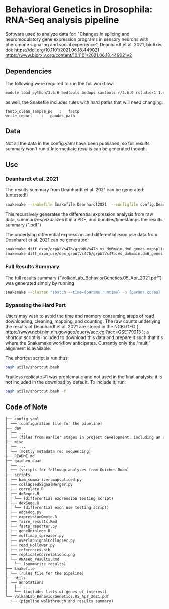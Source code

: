 # Behavioral Genetics in Drosophila: RNA-Seq analysis pipeline

Software used to analyze data for: "Changes in splicing and neuromodulatory gene expression programs in sensory neurons with pheromone signaling and social experience", Deanhardt et al. 2021, bioRxiv. doi: https://doi.org/10.1101/2021.06.18.449021
https://www.biorxiv.org/content/10.1101/2021.06.18.449021v2


## Dependencies

The following were required to run the full workflow:
```bash
module load python/3.6.6 bedtools bedops samtools r/3.6.0 rstudio/1.1.453 bowtie sratoolkit subread
```

as well, the Snakefile includes rules with hard paths that will need changing:
```
fastp_clean_sample_pe	:	fastp
write_report	:	pandoc_path
```


## Data

Not all the data in the config.yaml have been published; so full results summary won't run :( Intermediate results can be generated though.


## Use

### Deanhardt et al. 2021


The results summary from Deanhardt et al. 2021 can be generated: (untested!)

```bash
snakemake --snakefile Snakefile.Deanhardt2021  --configfile config.Deanhardt2021.yaml 
```

This recursively generates the differential expression analysis from raw data, summarizes/vizualizes it in a PDF, and bundles/timestamps the results summary (".pdf")

 The underlying differential expression and differential exon use data from Deanhardt et al. 2021 can be generated:

```bash
snakemake diff_expr/grpWtVs47b/grpWtVs47b.vs_dm6main.dm6_genes.mapspliceMulti.MpBC.itemized.de diff_expr/grpWtVs67d/grpWtVs67d.vs_dm6main.dm6_genes.mapspliceMulti.MpBC.itemized.de diff_expr/grpWtVsFru_smolFru/grpWtVsFru_smolFru.vs_dm6main.dm6_genes.mapspliceMulti.MpBC.itemized.de diff_expr/grpWtVsMut/grpWtVsMut.vs_dm6main.dm6_genes.mapspliceMulti.MpBC.itemized.de 
snakemake diff_exon_use/dex_grpWtVs47b/grpWtVs47b.vs_dm6main.dm6_genes.mapspliceMulti.M.de diff_exon_use/dex_grpWtVs67d/grpWtVs67d.vs_dm6main.dm6_genes.mapspliceMulti.M.de diff_exon_use/dex_grpWtVsFru_smolFru/grpWtVsFru_smolFru.vs_dm6main.dm6_genes.mapspliceMulti.M.de diff_exon_use/dex_grpWtVsMut/grpWtVsMut.vs_dm6main.dm6_genes.mapspliceMulti.M.de
```


### Full Results Summary

The full results summary ("VolkanLab_BehaviorGenetics.05_Apr_2021.pdf") was generated simply by running 

```bash
snakemake --cluster "sbatch --time={params.runtime} -n {params.cores} --mem={params.runmem_gb}G "

```

### Bypassing the Hard Part

Users may wish to avoid the time and memory consuming steps of read downloading, cleaning, mapping, and counting. The raw counts underlying the results of Deanhardt et al. 2021 are stored in the NCBI GEO ( https://www.ncbi.nlm.nih.gov/geo/query/acc.cgi?acc=GSE179213 ); a shortcut script is included to download this data and prepare it such that it's where the Snakemake workflow anticipates. Currently only the "multi" alignment is available. 

The shortcut script is run thus:

```bash
bash utils/shortcut.bash
```

Fruitless replicate #1 was problematic and not used in the final analysis; it is not included in the download by default. To include it, run:

```bash
bash utils/shortcut.bash -f
```





## Code of Note

```html
├── config.yaml
│ └── (configuration file for the pipeline)
├── dev
│ ├── ...
│ └── (files from earlier stages in project development, including an older FAIRE-seq experiment)
├── misc
│ ├── ...
│ └── (mostly metadata re: sequencing)
├── README.md
├── quichen_duan
│ ├── ...
│ └── (scripts for followup analyses from Quichen Duan)
├── scripts
│ ├── bam_summarizer.mapspliced.py
│ ├── collapsedSignalMerger.py
│ ├── correlate.R
│ ├── deSeqer.R
│ │ └── (differential expression testing script)
│ ├── dexSeqe.R
│ │ └── (differential exon use testing script)
│ ├── edgeHog.py
│ ├── expressionOmete.R
│ ├── faire_results.Rmd
│ ├── fastp_reporter.py
│ ├── geneOntologe.R
│ ├── multimap_spreader.py
│ ├── overlapSignalCollapser.py
│ ├── read_Hollower.py
│ ├── references.bib
│ ├── replicateCorrelations.png
│ └── RNAseq_results.Rmd
│   └── (summarize results)
├── Snakefile
│ └── (rules file for the pipeline)
├── utils
│ └── annotations
│   ├── ...
│   └── (includes lists of genes of interest)
└── VolkanLab_BehaviorGenetics.05_Apr_2021.pdf
  └── (pipeline walkthrough and results summary)

```





